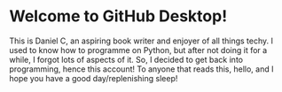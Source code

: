 # Welcome to GitHub Desktop!
This is Daniel C, an aspiring book writer and enjoyer of all things techy. I used to know how to programme on Python, but after not doing it for a while, I forgot lots of aspects of it. So, I decided to get back into programming, hence this account! To anyone that reads this, hello, and I hope you have a good day/replenishing sleep!

